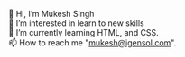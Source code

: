 👋 Hi, I’m Mukesh Singh 
<br>
👀 I’m interested in learn to new skills
<br>
🌱 I’m currently learning HTML, and CSS.
<br>
📫 How to reach me "mukesh@igensol.com".